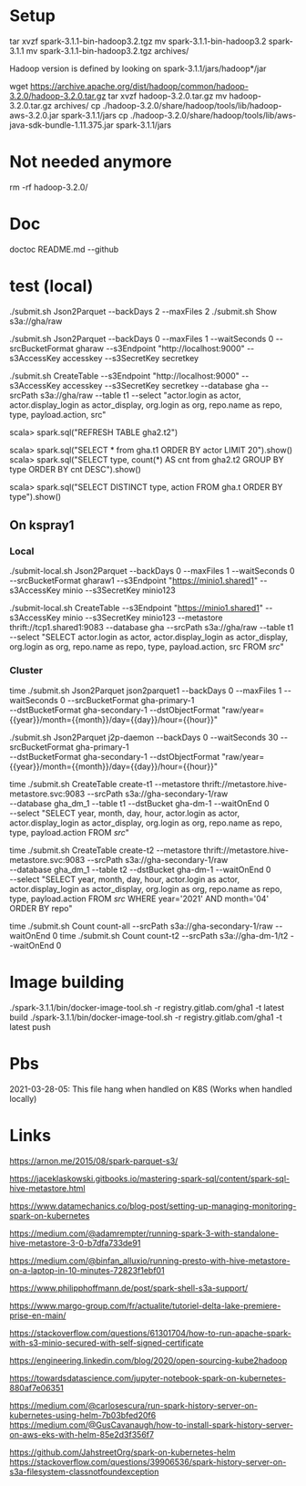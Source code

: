 # Setup

tar xvzf spark-3.1.1-bin-hadoop3.2.tgz
mv spark-3.1.1-bin-hadoop3.2 spark-3.1.1
mv spark-3.1.1-bin-hadoop3.2.tgz archives/

Hadoop version is defined by looking on spark-3.1.1/jars/hadoop*/jar

wget https://archive.apache.org/dist/hadoop/common/hadoop-3.2.0/hadoop-3.2.0.tar.gz
tar xvzf hadoop-3.2.0.tar.gz
mv hadoop-3.2.0.tar.gz archives/
cp ./hadoop-3.2.0/share/hadoop/tools/lib/hadoop-aws-3.2.0.jar spark-3.1.1/jars
cp ./hadoop-3.2.0/share/hadoop/tools/lib/aws-java-sdk-bundle-1.11.375.jar spark-3.1.1/jars
# Not needed anymore
rm -rf hadoop-3.2.0/

# Doc

doctoc README.md --github

# test (local)


./submit.sh Json2Parquet --backDays 2 --maxFiles 2
./submit.sh Show s3a://gha/raw

./submit.sh Json2Parquet --backDays 0 --maxFiles 1 --waitSeconds 0 --srcBucketFormat gharaw --s3Endpoint "http://localhost:9000" --s3AccessKey accesskey --s3SecretKey secretkey

./submit.sh CreateTable --s3Endpoint "http://localhost:9000" --s3AccessKey accesskey --s3SecretKey secretkey --database gha --srcPath s3a://gha/raw --table t1 --select "actor.login as actor, actor.display_login as actor_display, org.login as  org, repo.name as repo, type, payload.action, src"

scala> spark.sql("REFRESH TABLE gha2.t2")

scala> spark.sql("SELECT * from gha.t1 ORDER BY actor LIMIT 20").show()
scala> spark.sql("SELECT type, count(*) AS cnt  from gha2.t2 GROUP BY type ORDER BY cnt DESC").show()

scala> spark.sql("SELECT DISTINCT type, action FROM gha.t ORDER BY type").show()

## On kspray1

### Local

./submit-local.sh Json2Parquet --backDays 0 --maxFiles 1 --waitSeconds 0 --srcBucketFormat gharaw1 --s3Endpoint "https://minio1.shared1" --s3AccessKey minio --s3SecretKey minio123

./submit-local.sh CreateTable --s3Endpoint "https://minio1.shared1" --s3AccessKey minio --s3SecretKey minio123 --metastore thrift://tcp1.shared1:9083 --database gha --srcPath s3a://gha/raw --table t1 --select "SELECT actor.login as actor, actor.display_login as actor_display, org.login as  org, repo.name as repo, type, payload.action, src FROM _src_"

### Cluster

time ./submit.sh Json2Parquet json2parquet1 --backDays 0 --maxFiles 1 --waitSeconds 0 --srcBucketFormat gha-primary-1 \
--dstBucketFormat gha-secondary-1 --dstObjectFormat "raw/year={{year}}/month={{month}}/day={{day}}/hour={{hour}}"


./submit.sh Json2Parquet j2p-daemon --backDays 0 --waitSeconds 30 --srcBucketFormat gha-primary-1 \
--dstBucketFormat gha-secondary-1 --dstObjectFormat "raw/year={{year}}/month={{month}}/day={{day}}/hour={{hour}}"



time ./submit.sh CreateTable create-t1 --metastore thrift://metastore.hive-metastore.svc:9083 --srcPath s3a://gha-secondary-1/raw \
--database gha_dm_1 --table t1 --dstBucket gha-dm-1  --waitOnEnd 0 \
--select "SELECT year, month, day, hour, actor.login as actor, actor.display_login as actor_display, org.login as  org, repo.name as repo, type, payload.action FROM _src_"


time ./submit.sh CreateTable create-t2 --metastore thrift://metastore.hive-metastore.svc:9083 --srcPath s3a://gha-secondary-1/raw \
--database gha_dm_1 --table t2 --dstBucket gha-dm-1 --waitOnEnd 0 \
--select "SELECT year, month, day, hour, actor.login as actor, actor.display_login as actor_display, org.login as  org, repo.name as repo, type, payload.action FROM _src_ WHERE year='2021' AND month='04' ORDER BY repo"


time ./submit.sh Count count-all --srcPath s3a://gha-secondary-1/raw --waitOnEnd 0
time ./submit.sh Count count-t2 --srcPath s3a://gha-dm-1/t2 --waitOnEnd 0


# Image building

./spark-3.1.1/bin/docker-image-tool.sh -r registry.gitlab.com/gha1 -t latest build
./spark-3.1.1/bin/docker-image-tool.sh -r registry.gitlab.com/gha1 -t latest push

# Pbs

2021-03-28-05: This file hang when handled on K8S (Works when handled locally)

# Links

https://arnon.me/2015/08/spark-parquet-s3/

https://jaceklaskowski.gitbooks.io/mastering-spark-sql/content/spark-sql-hive-metastore.html

https://www.datamechanics.co/blog-post/setting-up-managing-monitoring-spark-on-kubernetes

https://medium.com/@adamrempter/running-spark-3-with-standalone-hive-metastore-3-0-b7dfa733de91

https://medium.com/@binfan_alluxio/running-presto-with-hive-metastore-on-a-laptop-in-10-minutes-72823f1ebf01

https://www.philipphoffmann.de/post/spark-shell-s3a-support/

https://www.margo-group.com/fr/actualite/tutoriel-delta-lake-premiere-prise-en-main/

https://stackoverflow.com/questions/61301704/how-to-run-apache-spark-with-s3-minio-secured-with-self-signed-certificate

https://engineering.linkedin.com/blog/2020/open-sourcing-kube2hadoop

https://towardsdatascience.com/jupyter-notebook-spark-on-kubernetes-880af7e06351

https://medium.com/@carlosescura/run-spark-history-server-on-kubernetes-using-helm-7b03bfed20f6
https://medium.com/@GusCavanaugh/how-to-install-spark-history-server-on-aws-eks-with-helm-85e2d3f356f7

https://github.com/JahstreetOrg/spark-on-kubernetes-helm
https://stackoverflow.com/questions/39906536/spark-history-server-on-s3a-filesystem-classnotfoundexception
